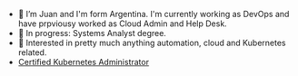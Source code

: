 - 👋 I’m Juan and I'm form Argentina. I'm currently working as DevOps and have prpviousy worked as Cloud Admin and Help Desk.
- 👀 In progress: Systems Analyst degree.
- 🌱 Interested in pretty much anything automation, cloud and Kubernetes related.
- [Certified Kubernetes Administrator](https://www.credly.com/badges/59317239-b884-43e3-afc7-d4e02f87ea4b)
<!---
juannfox/juannfox is a ✨ special ✨ repository because its `README.md` (this file) appears on your GitHub profile.
You can click the Preview link to take a look at your changes.
--->
